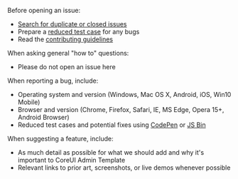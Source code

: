 Before opening an issue:

- [Search for duplicate or closed issues](https://github.com/coreui/coreui-free-bootstrap-admin-template-ajax/issues?utf8=%E2%9C%93&q=is%3Aissue)
- Prepare a [reduced test case](https://css-tricks.com/reduced-test-cases/) for any bugs
- Read the [contributing guidelines](https://github.com/coreui/coreui-free-bootstrap-admin-template-ajax/blob/master/CONTRIBUTING.md)

When asking general "how to" questions:

- Please do not open an issue here

When reporting a bug, include:

- Operating system and version (Windows, Mac OS X, Android, iOS, Win10 Mobile)
- Browser and version (Chrome, Firefox, Safari, IE, MS Edge, Opera 15+, Android Browser)
- Reduced test cases and potential fixes using [CodePen](https://codepen.io/) or [JS Bin](https://jsbin.com/)

When suggesting a feature, include:

- As much detail as possible for what we should add and why it's important to CoreUI Admin Template
- Relevant links to prior art, screenshots, or live demos whenever possible
